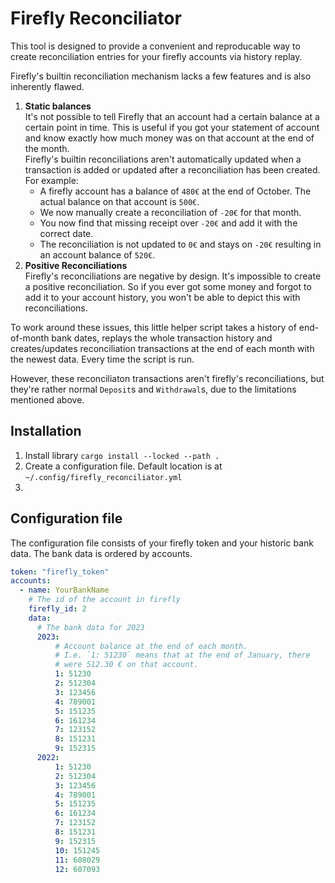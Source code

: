 # Firefly Reconciliator

This tool is designed to provide a convenient and reproducable way to create
reconciliation entries for your firefly accounts via history replay.

Firefly's builtin reconciliation mechanism lacks a few features and is also inherently flawed.

1. **Static balances** \
  It's not possible to tell Firefly that an account had a certain balance at a certain point in time.
  This is useful if you got your statement of account and know exactly how much money was on that account at the end of the month. \
  Firefly's builtin reconciliations aren't automatically updated when a transaction is added or updated after a reconciliation has been created.
  For example:
    - A firefly account has a balance of `480€` at the end of October. The actual balance on that account is `500€`.
    - We now manually create a reconciliation of `-20€` for that month.
    - You now find that missing receipt over `-20€` and add it with the correct date.
    - The reconciliation is not updated to `0€` and stays on `-20€` resulting in an account balance of `520€`.
2. **Positive Reconciliations** \
  Firefly's reconciliations are negative by design. It's impossible to create a positive reconciliation.
  So if you ever got some money and forgot to add it to your account history, you won't be able to depict this with reconciliations.

To work around these issues, this little helper script takes a history of end-of-month bank dates, replays the whole transaction history
and creates/updates reconciliation transactions at the end of each month with the newest data. Every time the script is run.

However, these reconciliaton transactions aren't firefly's reconciliations, but they're rather normal `Deposit`s and `Withdrawal`s, due to the limitations mentioned above.

## Installation

1. Install library `cargo install --locked --path .`
1. Create a configuration file.
  Default location is at `~/.config/firefly_reconciliator.yml`
1.

## Configuration file

The configuration file consists of your firefly token and your historic bank data.
The bank data is ordered by accounts.

```yml
token: "firefly_token"
accounts:
  - name: YourBankName
    # The id of the account in firefly
    firefly_id: 2
    data:
      # The bank data for 2023
      2023:
          # Account balance at the end of each month.
          # I.e. `1: 51230` means that at the end of January, there
          # were 512.30 € on that account.
          1: 51230
          2: 512304
          3: 123456
          4: 789001
          5: 151235
          6: 161234
          7: 123152
          8: 151231
          9: 152315
      2022:
          1: 51230
          2: 512304
          3: 123456
          4: 789001
          5: 151235
          6: 161234
          7: 123152
          8: 151231
          9: 152315
          10: 151245
          11: 608029
          12: 607093
```

